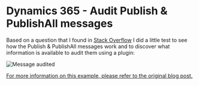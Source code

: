# Dynamics 365 - Audit Publish & PublishAll messages

Based on a question that I found in [Stack Overflow](https://stackoverflow.com/questions/39265795/crm-plugin-for-publish-and-publish-all-messages/39291051) I did a little test to see how the Publish & PublishAll messages work and to discover what information is available to audit them using a plugin:

![Message audited](https://i0.wp.com/www.fedejousset.com/wp-content/uploads/2017/03/publish_log.png "Message audited")

[For more information on this example, please refer to the original blog post.](http://www.fedejousset.com/2017/03/13/audit-publish-publishall-events/)
